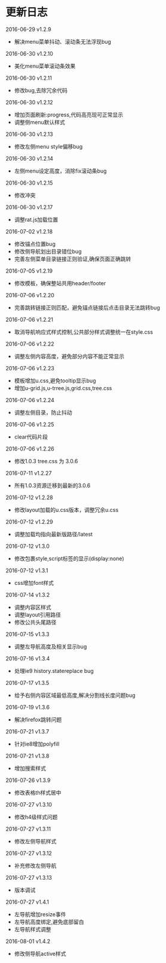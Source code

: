 # 更新日志

2016-06-29 v1.2.9

- 解决menu菜单抖动、滚动条无法浮现bug

2016-06-30 v1.2.10

- 美化menu菜单滚动条效果

2016-06-30 v1.2.11

- 修改bug,去除冗余代码

2016-06-30 v1.2.12

- 增加页面刷新:progress,代码高亮现可正常显示
- 调整侧menu默认样式

2016-06-30 v1.2.13

- 修改左侧menu style偏移bug

2016-06-30 v1.2.14

- 左侧menu设定高度，消除fix滚动条bug

2016-06-30 v1.2.15

- 修改冲突

2016-06-30 v1.2.17

- 调整rat.js加载位置

2016-07-02 v1.2.18

- 修改锚点位置bug
- 修改侧导航划出目录错位bug
- 完善左侧菜单目录链接正则验证,确保页面正确跳转

2016-07-05 v1.2.19

- 修改模板，确保整站共用header/footer

2016-07-06 v1.2.20

- 完善跳转链接正则匹配，避免锚点链接后点击目录无法跳转bug

2016-07-06 v1.2.21

- 取消导航响应式样式控制,公共部分样式调整统一在style.css

2016-07-06 v1.2.22

- 调整左侧内容高度，避免部分内容不能正常显示

2016-07-06 v1.2.23

- 模板增加u.css,避免tooltip显示bug
- 增加u-grid.js,u-trree.js,grid.css,tree.css

2016-07-06 v1.2.24

- 调整左侧目录，防止抖动

2016-07-06 v1.2.25

- clear代码片段

2016-07-06 v1.2.26

- 修改1.0.3 tree.css 为 3.0.6

2016-07-11 v1.2.27

- 所有1.0.3资源迁移到最新的3.0.6


2016-07-12 v1.2.28

- 修改layout加载的u.css版本，调整冗余u.css

2016-07-12 v1.2.29

- 调整加载均指向最新版路径/latest

2016-07-12 v1.3.0

- 修改包裹style,script标签的显示(display:none)

2016-07-12 v1.3.1

- css增加font样式

2016-07-14 v1.3.2

- 调整内容区样式
- 调整layout引用路径
- 修改公共头尾路径

2016-07-15 v1.3.3

* 调整左导航高度及相关显示bug

2016-07-16 v1.3.4

* 处理ie9 history.statereplace bug

2016-07-17 v1.3.5

* 给予右侧内容区域最低高度,解决分割线长度问题bug

2016-07-19 v1.3.6

* 解决firefox跳转问题

2016-07-21 v1.3.7

* 针对ie8增加polyfill

2016-07-21 v1.3.8

* 增加搜索样式

2016-07-26 v1.3.9

* 修改表格th样式居中

2016-07-27 v1.3.10

* 修改h4级样式问题

2016-07-27 v1.3.11

* 修改左侧导航样式

2016-07-27 v1.3.12

* 补充修改左侧导航

2016-07-27 v1.3.13

* 版本调试

2016-07-27 v1.4.1

* 左导航增加resize事件
* 左导航高度绑定,避免底部留白
* 左导航样式调整

2016-08-01 v1.4.2

* 修改侧导航active样式